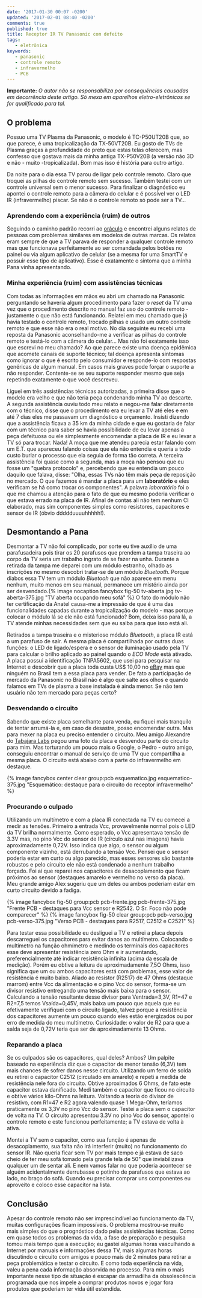 ```yaml
---
date: '2017-01-30 00:07 -0200'
updated: '2017-02-01 08:40 -0200'
comments: true
published: true
title: Receptor IR TV Panasonic com defeito
tags:
   - eletrônica
keywords:
   - panasonic
   - controle remoto
   - infravermelho
   - PCB
---
```


**Importante:** _O autor não se responsabiliza por consequências causadas em decorrência deste artigo. Só mexa em aparelhos eletro-eletrônicos se for qualificado para tal._

## O problema ##

Possuo uma TV Plasma da Panasonic, o modelo é TC-P50UT20B que, ao que parece, é uma tropicalização da TX-50VT20B. Eu gosto de TVs de Plasma graças à profundidade do preto que estas telas oferecem, mas confesso que gostava mais da minha antiga TX-P50V20B (a versão não 3D e não - muito -tropicalizada). Bom mas isso é história para outro artigo.

Da noite para o dia essa TV parou de ligar pelo controle remoto. Claro que troquei as pilhas do controle remoto sem sucesso. Também testei com um controle universal sem o menor sucesso. Para finalizar o diagnóstico eu apontei o controle remoto para a câmera do celular e é possível ver o LED IR (infravermelho) piscar. Se não é o controle remoto só pode ser a TV...
<!-- more -->

### Aprendendo com a experiência (ruim) de outros ###

Seguindo o caminho padrão recorri ao [oráculo](https://www.google.com.br "Google") e encontrei alguns relatos de pessoas com problemas similares em modelos de outras marcas. Os relatos eram sempre de que a TV parava de responder a qualquer controle remoto mas que funcionava perfeitamente ao ser comandada pelos botões no painel ou via algum aplicativo de celular (se a mesma for uma SmartTV e possuir esse tipo de aplicativo). Esse é exatamente o sintoma que a minha Pana vinha apresentando.


### Minha experiência (ruim) com assistências técnicas ###

Com todas as informações em mãos eu abri um chamado na Panasonic perguntando se haveria algum procedimento para fazer o _reset_ da TV uma vez que o procedimento descrito no manual faz uso do controle remoto - justamente o que não está funcionando. Relatei em meu chamado que já havia testado o controle remoto, trocado pilhas e usado um outro controle remoto e que esse não era o real motivo. No dia seguinte eu recebi uma reposta da Panasonic aconselhando-me a verificar as pilhas do controle remoto e testá-lo com a câmera do celular... Mas não foi exatamente isso que escrevi no meu chamado? Ao que parece existe uma doença epidêmica que acomete canais de suporte técnico; tal doença apresenta sintomas como ignorar o que é escrito pelo consumidor e responde-lo com respostas genéricas de algum manual. Em casos mais graves pode forçar o suporte a não responder. Contente-se se seu suporte responder mesmo que seja repetindo exatamente o que você descreveu.

Liguei em três assistências técnicas autorizadas, a primeira disse que o modelo era velho e que não teria peça condenando minha TV ao descarte. A segunda assistência ouviu todo meu relato e negou-me falar diretamente com o técnico, disse que o procedimento era eu levar a TV até eles e em até 7 dias eles me passavam um diagnóstico e orçamento. Insisti dizendo que a assistência ficava a 35 km da minha cidade e que eu gostaria de falar com um técnico para saber se havia possibilidade de eu levar apenas a peça defeituosa ou ele simplesmente encomendar a placa de IR e eu levar a TV só para trocar. Nada! A moça que me atendeu parecia estar falando com um E.T. que apareceu falando coisas que ela não entendia e queria a todo custo burlar o processo que ela seguia de forma tão correta. A terceira assistência foi quase como a segunda, mas a moça não pensou que eu fosse um "quebra protocolo" e, percebendo que eu entendia um pouco daquilo que falava, disse: "Olha, essas TVs não têm mais peça de reposição no mercado. O que fazemos é mandar a placa para um __laboratório__ e eles verificam se há como trocar os componentes". A palavra _laboratório_ foi o que me chamou a atenção para o fato de que eu mesmo poderia verificar o que estava errado na placa de IR. Afinal de contas ali não tem nenhum CI elaborado, mas sim componentes simples como resistores, capacitores e sensor de IR (óbvio ddddduuuuhhhhh!).


## Desmontando a Pana ##

Desmontar a TV não foi complicado, por sorte eu tive auxílio de uma parafusadeira pois tirar os 20 parafusos que prendem a tampa traseira ao corpo da TV seria um trabalho ingrato de se fazer na unha. Durante a retirada da tampa me deparei com um módulo estranho, olhado as inscrições no mesmo descobri tratar-se de um módulo _Bluetooth_. Porque diabos essa TV tem um módulo _Bluetooh_ que não aparece em menu nenhum, muito menos em seu manual, permanece um mistério ainda por ser desvendado.{% image nocaption fancybox fig-50 tv-aberta.jpg tv-aberta-375.jpg "TV aberta ocupando meu sofá" %} O fato do módulo não ter certificação da Anatel causa-me a impressão de que é uma das funcionalidades capadas durante a tropicalização do modelo - mas porque colocar o módulo lá se ele não está funcionado? Bom, deixa isso para lá, a TV atende minhas necessidades sem que eu saiba para que isso está ali.

Retirados a tampa traseira e o misterioso módulo _Bluetooth_, a placa IR está a um parafuso de sair. A mesma placa é compartilhada por outras duas funções: o LED de ligado/espera e o sensor de iluminação usado pela TV para calcular o brilho aplicado ao painel quando o _ECO Mode_ está ativado. A placa possui a identificação TNPA5602, que usei para pesquisar na Internet e descobrir que a placa toda custa US$ 10,00 no [eBay](https://ebay.com "eBay") mas que ninguém no Brasil tem a essa placa para vender. De fato a participação de mercado da Panasonic no Brasil não é algo que salte aos olhos e quando falamos em TVs de plasma a base instalada é ainda menor. Se não tem usuário não tem mercado para peças certo?


### Desvendando o circuito ###

Sabendo que existe placa semelhante para venda, eu fiquei mais tranquilo de tentar arrumá-la e, em caso de desastre, posso encomendar outra. Mas para mexer na placa eu preciso entender o circuito. Meu amigo Alexandre do [Tabajara Labs](http://www.tabalabs.com.br/ "Tabajara") pegou uma foto da placa e desvendou parte do circuito para mim. Mas torturando um pouco mais o Google, o Pedro - outro amigo, conseguiu encontrar o manual de serviço de uma TV que compartilha a mesma placa. O circuito está abaixo com a parte do infravermelho em destaque.

<p></p>

{% image fancybox center clear group:pcb esquematico.jpg esquematico-375.jpg "Esquemático: destaque para o circuito do receptor infravermelho" %}


### Procurando o culpado ###

Utilizando um multímetro e com a placa IR conectada na TV eu comecei a medir as tensões. Primeiro a entrada Vcc, provavelmente normal pois o LED da TV brilha normalmente. Como esperado, o Vcc apresentava tensão de 3.3V mas, no pino Vcc do sensor de IR (círculo azul nas imagens) havia aproximadamente 0,72V. Isso indica que algo, o sensor ou algum componente vizinho, está derrubando a tensão Vcc. Pensei que o sensor poderia estar em curto ou algo parecido, mas esses sensores são bastante robustos e pelo circuito ele não está condenado a nenhum trabalho forçado. Foi aí que reparei nos capacitores de desacoplamento que ficam próximos ao sensor (destaques amarelo e vermelho no verso da placa). Meu grande amigo Alex sugeriu que um deles ou ambos poderiam estar em curto circuito devido a fadiga.

<p></p>

{% image fancybox fig-50 group:pcb pcb-frente.jpg pcb-frente-375.jpg "Frente PCB - destaques para Vcc sensor e R2542. O Sr. Foco não pode comparecer" %}
{% image fancybox fig-50 clear group:pcb pcb-verso.jpg pcb-verso-375.jpg "Verso PCB - destaques para R2517, C2512 e C2521" %}

Para testar essa possibilidade eu desliguei a TV e retirei a placa depois descarreguei os capacitores para evitar danos ao multímetro. Colocando o multímetro na função ohmímetro e medindo os terminais dos capacitores esse deve apresentar resistência zero Ohm e ir aumentando, preferencialmente até indicar resistência infinita (acima da escala de medição). Porém eu obtive a leitura de aproximadamente 7,5O Ohms, isso significa que um ou ambos capacitores está com problemas, esse valor de resistência é muito baixo. Aliado ao resistor (R2517) de 47 Ohms (destaque marrom) entre Vcc da alimentação e o pino Vcc do sensor, forma-se um divisor resistivo entregando uma tensão mais baixa para o sensor. Calculando a tensão resultante desse divisor para Ventrada=3,3V, R1=47 e R2=7,5 temos Vsaída=0,45V, mais baixa um pouco que aquela que eu efetivamente verifiquei com o circuito ligado, talvez porque a resistência dos capacitores aumente um pouco quando eles estão energizados ou por erro de medida do meu multímetro. Curiosidade: o valor de R2 para que a saída seja de 0,72V teria que ser de aproximadamente 13 Ohms.


### Reparando a placa ###

Se os culpados são os capacitores, qual deles? Ambos? Um palpite baseado na experiência diz que o capacitor de menor tensão (6,3V) tem mais chances de sofrer danos nesse circuito. Utilizando um ferro de solda eu retirei o capacitor C2512 (circulado em amarelo) e repeti a medida de resistência nele fora do circuito. Obtive aproximados 6 Ohms, de fato este capacitor estava danificado. Medi também o capacitor que ficou no circuito e obtive vários kilo-Ohms na leitura. Voltando a teoria do divisor de resistivo, com R1=47 e R2 agora valendo quase 1 Mega-Ohm, teríamos praticamente os 3,3V no pino Vcc do sensor. Testei a placa sem o capacitor de volta na TV. O circuito apresentou 3.3V no pino Vcc do sensor, apontei o controle remoto e este funcionou perfeitamente; a TV estava de volta à ativa.

Montei a TV sem o capacitor, como sua função é apenas de desacoplamento, sua falta não irá interferir (muito) no funcionamento do sensor IR. Não queria ficar sem TV por mais tempo e já estava de saco cheio de ter meu sofá tomado pela grande tela de 50" que inviabilizava qualquer um de sentar ali. E nem vamos falar no que poderia acontecer se alguém acidentalmente derrubasse o potinho de parafusos que estava ao lado, no braço do sofá. Quando eu precisar comprar uns componentes eu aproveito e coloco esse capacitor na lista.


## Conclusão ##

Apesar do controle remoto não ser imprescindível ao funcionamento da TV, muitas configurações ficam impossíveis. O problema mostrou-se muito mais simples do que o prognóstico dado pelas assistências técnicas. Como em quase todos os problemas da vida, a fase de preparação e pesquisa tomou mais tempo que a execução; eu gastei algumas horas vasculhando a Internet por manuais e informações dessa TV, mais algumas horas discutindo o circuito com amigos e pouco mais de 2 minutos para retirar a peça problemática e testar o circuito. E como toda experiência na vida, valeu a pena cada informação absorvida no processo. Para mim o mais importante nesse tipo de situação é escapar da armadilha da obsolescência programada que nos impele a comprar produtos novos e jogar fora produtos que poderiam ter vida útil estendida.


